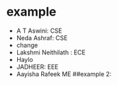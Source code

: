 # example
- A T Aswini: CSE
- Neda Ashraf: CSE
- change
- Lakshmi Neithilath : ECE
- Haylo
- JADHEER: EEE
- Aayisha Rafeek ME
##example 2:
